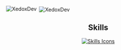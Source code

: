 <p><img align="left" src="https://github-readme-stats.vercel.app/api/top-langs?username=XedoxDev&show_icons=true&locale=en&layout=compact" alt="XedoxDev" /></p>

<p>&nbsp;<img align="center" src="https://github-readme-stats.vercel.app/api?username=XedoxDev&show_icons=true&locale=en" alt="XedoxDev" /></p>

<h2 align="center">Skills</h2>

<p align="center">
  <a href="">
    <img src="https://skillicons.dev/icons?i=androidstudio,java,linux,c,cpp" alt="Skills Icons" />
  </a>
</p>

